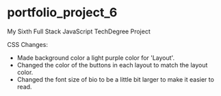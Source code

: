# portfolio_project_6
My Sixth Full Stack JavaScript TechDegree Project

CSS Changes:
- Made background color a light purple color for 'Layout'.
- Changed the color of the buttons in each layout to match the layout color.
- Changed the font size of bio to be a little bit larger to make it easier to read.